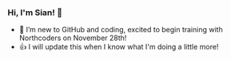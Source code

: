 ### Hi, I'm Sian! 👋
- :calendar: I’m new to GitHub and coding, excited to begin training with Northcoders on November 28th!
- :thumbsup: I will update this when I know what I'm doing a little more!


<!--
**siandaniel/siandaniel** is a ✨ _special_ ✨ repository because its `README.md` (this file) appears on your GitHub profile.

Here are some ideas to get you started:

- 🔭 I’m currently working on ...
- 🌱 I’m currently learning ...
- 👯 I’m looking to collaborate on ...
- 🤔 I’m looking for help with ...
- 💬 Ask me about ...
- 📫 How to reach me: ...
- 😄 Pronouns: ...
- ⚡ Fun fact: ...

